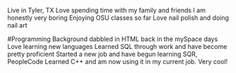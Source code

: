 Live in Tyler, TX
Love spending time with my family and friends
I am honestly very boring
Enjoying OSU classes so far
Love nail polish and doing nail art

#Programming Background
dabbled in HTML back in the mySpace days
Love learning new languages
Learned SQL through work and have become pretty proficient
Started a new job and have begun learning SQR, PeopleCode
Learned C++ and am now using it in my current job.  Very cool!